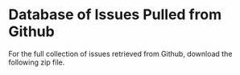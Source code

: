 # Database of Issues Pulled from Github

For the full collection of issues retrieved from Github, download the following zip file.

